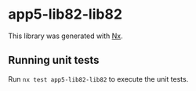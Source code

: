 # app5-lib82-lib82

This library was generated with [Nx](https://nx.dev).

## Running unit tests

Run `nx test app5-lib82-lib82` to execute the unit tests.
